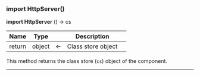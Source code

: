 ﻿<!--import HttpServer -> cs
This method returns the class store object of the component.-->
### import HttpServer()

**import HttpServer** () -> cs

|Name|Type||Description||
|-----|-----|-----|-----|-----|
|return|object|&#x2190;|Class store object||

This method returns the class store (`cs`) object of the component.

---
